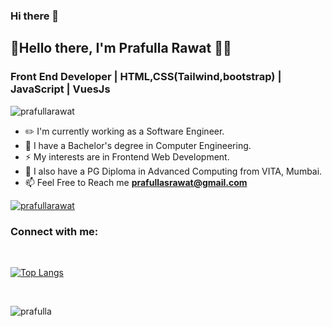 ### Hi there 👋


## 👋Hello there, I'm Prafulla Rawat 🙋‍♂️</h1>

<h3 align="left">Front End Developer  |  HTML,CSS(Tailwind,bootstrap)  |  JavaScript  | VuesJs </h3>

<p align="left"> <img src="https://komarev.com/ghpvc/?username=prafullarawat&label=Profile%20views&color=0e75b6&style=flat" alt="prafullarawat" /> </p>

- ✏️ I'm currently working as a Software Engineer.
- 💼 I have a Bachelor's degree in Computer Engineering.
- ⚡ My interests are in Frontend Web Development.
- 💼 I also have a PG Diploma in Advanced Computing from VITA, Mumbai.
- 📫 Feel Free to Reach me **prafullasrawat@gmail.com**

<p align="left"> <a href="https://github.com/ryo-ma/github-profile-trophy"><img src="https://github-profile-trophy.vercel.app/?username=prafullarawat" alt="prafullarawat" /></a> </p>

<h3 align="left">Connect with me:</h3>
<p align="left">
<!-- <a href="https://www.linkedin.com/in/lokesh-jawale-41a223192/" target="blank"><img align="center" src="https://upload.wikimedia.org/wikipedia/commons/thumb/f/f8/LinkedIn_icon_circle.svg/2048px-LinkedIn_icon_circle.svg.png" alt="lokesh-jawale" height="30" width="40" /></a>
<a href="https://www.instagram.com/_lokesh_jawale/" target="blank"><img align="center" src="https://upload.wikimedia.org/wikipedia/commons/thumb/e/e7/Instagram_logo_2016.svg/480px-Instagram_logo_2016.svg.png" alt="lokesh-instagram" height="30" width="40" /></a>
 <a href="https://www.hackerrank.com/lokeshjawale1996" target="blank"><img align="center" src="https://upload.wikimedia.org/wikipedia/commons/6/65/HackerRank_logo.png" alt="lokesh-hackerrank" height="30" width="40" /></a>
 <a href="https://www.facebook.com/lokesh.jawale.98/" target="blank"><img align="center" src="https://www.kindpng.com/picc/m/57-571745_facebook-logo-circle-email-signature-facebook-icon-small.png" alt="lokesh-facebook" height="30" width="40" /></a>
<a href="https://twitter.com/lokesh_jawale" target="blank"><img align="center" src="https://1000logos.net/wp-content/uploads/2021/04/Twitter-logo.png" alt="lokesh-twitter" height="30" width="40" /></a> -->

</p>
<br>

[![Top Langs](https://github-readme-stats.vercel.app/api/top-langs/?username=prafullarawat&langs_count=8)](https://github.com/anuraghazra/github-readme-stats)

<br>

<p>&nbsp;<img align="left" src="https://github-readme-stats.vercel.app/api?username=prafullarawat&show_icons=true&locale=en" alt="prafulla" /></p>


